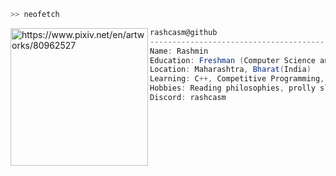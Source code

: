 ```zsh
>> neofetch
```
<!-- <img src="https://64.media.tumblr.com/34784257378ce2c51675599159735772/tumblr_nd3b8i2gL01sedjuto1_400.gifv" align="left" width="72"/><br><br><br><br> 
<img style="border-radius: 50%" align="left" src="https://img.freepik.com/premium-photo/minimal-japanese-kawaii-sleepy-lazy-girl-chibi-anime-vector-art-sticker-with-clean-bold-line-cute_655090-7394.jpg" alt="https://www.pixiv.net/en/artworks/80962527" width="255" /> -->
<img align="left" src="https://i.pinimg.com/564x/97/cb/a6/97cba6edbe6f76c76b56397cab0bc187.jpg" alt="https://www.pixiv.net/en/artworks/80962527" width="220" />

```csharp
rashcasm@github
-------------------------------------------------------------------
Name: Rashmin
Education: Freshman (Computer Science and Business Systems)
Location: Maharashtra, Bharat(India)
Learning: C++, Competitive Programming, MERN Stack, Python
Hobbies: Reading philosophies, prolly sleeping too xD
Discord: rashcasm
```
<br>
<!-- <p align="left">
 &nbsp; &nbsp; &nbsp; &nbsp; &nbsp; 
  <img alt="#474342" src="https://via.placeholder.com/15/3d1c1e/000000?text=+" width="25" height="20" /><img alt="#fbedf6" src="https://via.placeholder.com/15/825e60/000000?text=+" width="25" height="20" /><img alt="#c9594d" src="https://via.placeholder.com/15/946f71/000000?text=+" width="25" height="20" /><img alt="#f8b9b2" src="https://via.placeholder.com/15/623d3c/000000?text=+" width="25" height="20" /><img alt="#ae9c9d" src="https://via.placeholder.com/15/705254/000000?text=+" width="25" height="20" />
</p> -->
<br>

<!--
![LeetCode Stats](https://leetcard.jacoblin.cool/rashmin9c?theme=nord&font=Roboto&border=0)
![cf](https://codeforces-readme-stats.vercel.app/api/card?username=rashminchaudhari&theme=nord&disable_animations=false&show_icons=true&force_username=false&border_color=#00FFFFFF)
-->
